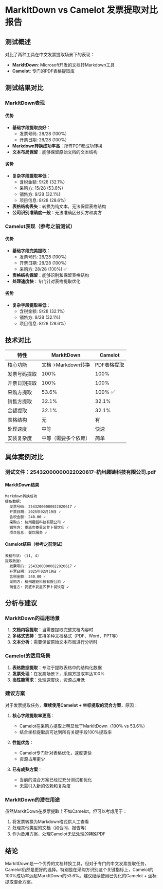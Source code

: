 # MarkItDown vs Camelot 发票提取对比报告

## 测试概述
对比了两种工具在中文发票提取场景下的表现：
- **MarkItDown**: Microsoft开发的文档转Markdown工具
- **Camelot**: 专门的PDF表格提取库

## 测试结果对比

### MarkItDown表现

#### 优势
- **基础字段提取良好**：
  - 发票号码: 28/28 (100%)
  - 开票日期: 28/28 (100%)
- **Markdown转换成功率高**：所有PDF都成功转换
- **文本布局保留**：能够保留原始文档的文本结构

#### 劣势
- **复杂字段提取率低**：
  - 含税金额: 9/28 (32.1%)
  - 采购方: 15/28 (53.6%)
  - 销售方: 9/28 (32.1%)
  - 项目信息: 8/28 (28.6%)
- **表格结构丢失**：转换为纯文本，无法保留表格结构
- **公司识别准确度一般**：无法准确区分买方和卖方

### Camelot表现（参考之前测试）

#### 优势
- **基础字段完美提取**：
  - 发票号码: 28/28 (100%)
  - 开票日期: 28/28 (100%)
  - 采购方: 28/28 (100%) ✅
- **表格结构保留**：能够识别和保留表格结构
- **处理速度快**：专门针对表格提取优化

#### 劣势
- **复杂字段提取率低**：
  - 含税金额: 9/28 (32.1%)
  - 销售方: 9/28 (32.1%)
  - 项目信息: 8/28 (28.6%)

## 技术对比

| 特性 | MarkItDown | Camelot |
|------|------------|---------|
| 核心功能 | 文档→Markdown转换 | PDF表格提取 |
| 发票号码提取 | 100% | 100% |
| 开票日期提取 | 100% | 100% |
| 采购方提取 | 53.6% | 100% ✅ |
| 销售方提取 | 32.1% | 32.1% |
| 金额提取 | 32.1% | 32.1% |
| 表格结构 | 无 | 有 |
| 处理速度 | 中等 | 快速 |
| 安装复杂度 | 中等（需要多个依赖） | 简单 |

## 具体案例对比

### 测试文件：25432000000022020617-杭州趣链科技有限公司.pdf

#### MarkItDown结果
```
Markdown转换成功
提取数据:
  发票号码: 25432000000022020617 ✓
  开票日期: 2025年02月19日 ✓
  含税金额: 240.00 ✓
  采购方: 杭州趣链科技有限公司 ✓
  销售方: 娄底市娄星区萝卜餐饮店 ✓
  项目信息: 餐饮服务 ✓
```

#### Camelot结果（参考之前测试）
```
表格形状: (11, 4)
提取数据:
  发票号码: 25432000000022020617 ✓
  开票日期: 2025年02月19日 ✓
  含税金额: 240.00 ✓
  采购方: 杭州趣链科技有限公司 ✓
  销售方: 娄底市娄星区萝卜餐饮店 ✓
```

## 分析与建议

### MarkItDown的适用场景
1. **文档内容提取**：当需要提取完整文档内容时
2. **多格式支持**：支持多种文档格式（PDF、Word、PPT等）
3. **文本分析**：需要保留原始文本布局进行分析时

### Camelot的适用场景
1. **表格数据提取**：专注于提取表格中的结构化数据
2. **发票处理**：在发票场景下，采购方提取率达100%
3. **高性能需求**：处理速度快，资源占用低

### 建议方案

对于发票提取任务，**继续使用Camelot + 坐标提取的混合方案**，原因：

1. **核心字段提取率更高**：
   - Camelot在采购方提取上明显优于MarkItDown（100% vs 53.6%）
   - 结合坐标提取后可达到所有关键字段100%提取率

2. **性能优势**：
   - Camelot专门针对表格优化，速度更快
   - 资源占用更少

3. **已有成熟方案**：
   - 当前的混合方案已经过充分测试和优化
   - 无需引入新的依赖和复杂度

### MarkItDown的潜在用途
虽然MarkItDown在发票提取上不如Camelot，但可以考虑用于：
1. 将发票转换为Markdown格式供人工查看
2. 处理其他类型的文档（如合同、报告等）
3. 作为备用方案，处理Camelot无法处理的特殊PDF

## 结论

MarkItDown是一个优秀的文档转换工具，但对于专门的中文发票提取任务，Camelot仍然是更好的选择。特别是在采购方识别这个关键指标上，Camelot的100%成功率远超MarkItDown的53.6%。建议继续使用已优化的Camelot + 坐标提取混合方案。